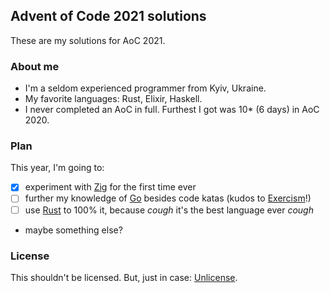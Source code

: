 ## Advent of Code 2021 solutions

These are my solutions for AoC 2021.

### About me

- I'm a seldom experienced programmer from Kyiv, Ukraine.
- My favorite languages: Rust, Elixir, Haskell.
- I never completed an AoC in full. Furthest I got was 10\* (6 days) in AoC 2020.

### Plan

This year, I'm going to:

- [x] experiment with [Zig](./zig) for the first time ever
- [ ] further my knowledge of [Go](./go) besides code katas (kudos to [Exercism](https://exercism.org)!)
- [ ] use [Rust](./rust) to 100% it, because _cough_ it's the best language ever _cough_
- maybe something else?

### License

This shouldn't be licensed. But, just in case: [Unlicense](LICENSE.md).
